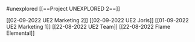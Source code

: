 #unexplored 
[[==Project UNEXPLORED 2==]]

[[02-09-2022 UE2 Marketing 2]]
[[02-09-2022 UE2 Joris]]
[[01-09-2022 UE2 Marketing 1]]
[[22-08-2022 UE2 Team]]
[[22-08-2022 Flame Elemental]]
